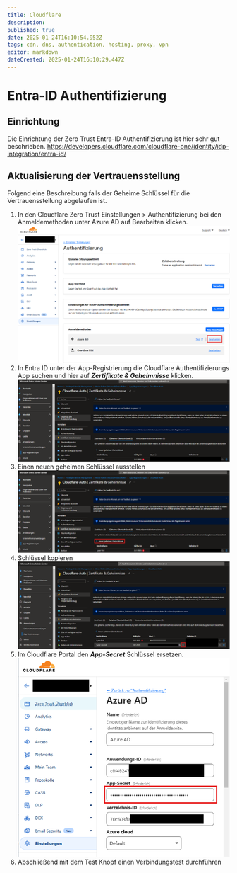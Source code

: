 ```yaml
---
title: Cloudflare
description: 
published: true
date: 2025-01-24T16:10:54.952Z
tags: cdn, dns, authentication, hosting, proxy, vpn
editor: markdown
dateCreated: 2025-01-24T16:10:29.447Z
---
```


# Entra-ID Authentifizierung
## Einrichtung
Die Einrichtung der Zero Trust Entra-ID Authentifizierung ist hier sehr gut beschrieben.
https://developers.cloudflare.com/cloudflare-one/identity/idp-integration/entra-id/

## Aktualisierung der Vertrauensstellung
Folgend eine Beschreibung falls der Geheime Schlüssel für die Vertrauensstellung abgelaufen ist.
1. In den Cloudflare Zero Trust Einstellungen > Authentifizierung bei den Anmeldemethoden unter Azure AD auf Bearbeiten klicken.
![cloudflare-entraid_001.png](/media/cloudflare-entraid_001.png)
2. In Entra ID unter der App-Registrierung die Cloudflare Authentifizierungs App suchen und hier auf ***Zertifikate & Geheimnisse*** klicken.
![cloudflare-entraid_002.png](/media/cloudflare-entraid_002.png)
3. Einen neuen geheimen Schlüssel ausstellen
![cloudflare-entraid_002.png](/media/cloudflare-entraid_003.png)
4. Schlüssel kopieren
![cloudflare-entraid_002.png](/media/cloudflare-entraid_004.png)
5. Im Cloudflare Portal den ***App-Secret*** Schlüssel ersetzen.
![cloudflare-entraid_002.png](/media/cloudflare-entraid_005.png)
6. Abschließend mit dem Test Knopf einen Verbindungstest durchführen